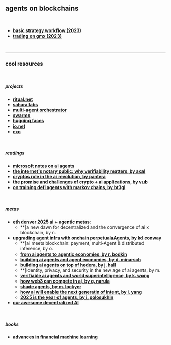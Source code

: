 ## agents on blockchains

<br>

* **[basic strategy workflow (2023)](strategy_workflow)**
* **[trading on gmx (2023)](trading_on_gmx.md)**

<br>

---

### cool resources

<br>

##### projects

* **[ritual.net](https://ritual.net/)**
* **[sahara labs](https://saharalabs.ai/)**
* **[multi-agent orchestrator](https://github.com/awslabs/multi-agent-orchestrator)**
* **[swarms](https://github.com/kyegomez/swarms)**
* **[hugging faces](https://huggingface.co/)**
* **[io.net](https://io.net/)**
* **[exo](https://github.com/exo-explore/exo)**

<br>

##### readings

* **[microsoft notes on ai agents](https://github.com/microsoft/generative-ai-for-beginners/tree/main/17-ai-agents)**
* **[the internet's notary public: why verifiability matters, by
axal](https://axal.substack.com/p/the-internets-notary-public-why-verifiability)**
* **[cryptos role in the ai revolution, by
pantera](https://panteracapital.com/blockchain-letter/cryptos-role-in-the-ai-revolution/)**
* **[the promise and challenges of crypto + ai applications, by
vub](https://vitalik.eth.limo/general/2024/01/30/cryptoai.html)**
* **[on training defi agents with markov chains, by
bt3gl](https://mirror.xyz/go-outside.eth/DKaWYobU7q3EvZw8x01J7uEmF_E8PfNN27j0VgxQhNQ)**

<br>

##### metas

* **eth denver 2025 ai + agentic metas**:
 	* **[a new dawn for decentralized and the convergence of ai x blockchain, by n.
* **[upgrading agent infra with onchain perpetualaAgents, by kd conway](https://www.youtube.com/watch?v=hDayCeDA5fI)**
  	* **[ai meets blockchain: payment, multi-Agent & distributed inference, by o.
  	* **[from ai agents to agentic economies, by r. bodkin](https://www.youtube.com/watch?v=Q7eaYJ9aPpI)**
  	* **[building ai agents and agent economies, by d. minarsch](https://www.youtube.com/watch?v=tDVK2Q5RY0c)**
  	* **[building ai agents on top of hedera, by j. hall](https://www.youtube.com/watch?v=h8D6vi2m8LQ)**
  	* **[identity, privacy, and security in the new age of ai agents, by m.
  	* **[verifiable ai agents and world superintelligence, by k. wong](https://www.youtube.com/watch?v=ngkp7HTj_4A)**
  	* **[how web3 can compete in ai, by g. narula](https://www.youtube.com/watch?v=oLLM1I-3fDU)**
  	* **[shade agents, by m. lockyer](https://www.youtube.com/watch?v=PEfJnCtrbMU)**
  	* **[how ai will enable the next generatin of intent, by i. yang](https://www.youtube.com/watch?v=fbc3DpI6jiA)**
  	* **[2025 is the year of agents, by i. polosukhin](https://www.youtube.com/watch?v=jPyzVNcQMKw)**
* **[our awesome decentralized AI](https://github.com/shadowy-forest/awesome-decentralized-ai)**

<br>

##### books

* **[advances in financial machine learning](../books/advances_in_financial_machine_learning.pdf)**
